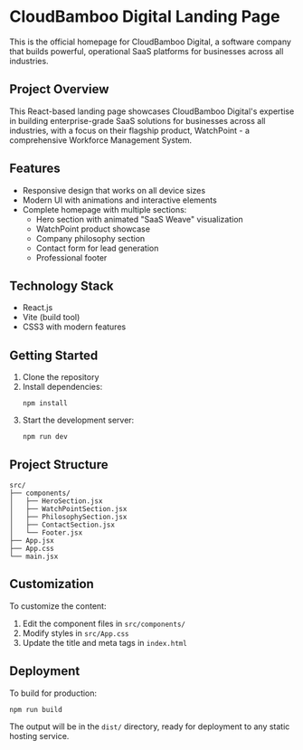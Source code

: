 # CloudBamboo Digital Landing Page

This is the official homepage for CloudBamboo Digital, a software company that builds powerful, operational SaaS platforms for businesses across all industries.

## Project Overview

This React-based landing page showcases CloudBamboo Digital's expertise in building enterprise-grade SaaS solutions for businesses across all industries, with a focus on their flagship product, WatchPoint - a comprehensive Workforce Management System.

## Features

- Responsive design that works on all device sizes
- Modern UI with animations and interactive elements
- Complete homepage with multiple sections:
  - Hero section with animated "SaaS Weave" visualization
  - WatchPoint product showcase
  - Company philosophy section
  - Contact form for lead generation
  - Professional footer

## Technology Stack

- React.js
- Vite (build tool)
- CSS3 with modern features

## Getting Started

1. Clone the repository
2. Install dependencies:
   ```
   npm install
   ```
3. Start the development server:
   ```
   npm run dev
   ```

## Project Structure

```
src/
├── components/
│   ├── HeroSection.jsx
│   ├── WatchPointSection.jsx
│   ├── PhilosophySection.jsx
│   ├── ContactSection.jsx
│   └── Footer.jsx
├── App.jsx
├── App.css
└── main.jsx
```

## Customization

To customize the content:
1. Edit the component files in `src/components/`
2. Modify styles in `src/App.css`
3. Update the title and meta tags in `index.html`

## Deployment

To build for production:
```
npm run build
```

The output will be in the `dist/` directory, ready for deployment to any static hosting service.
